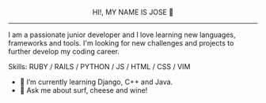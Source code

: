<p align="center">HI!, MY NAME IS JOSE 👋</p>

---



I am a passionate junior developer and I love learning new languages, frameworks and tools. I'm looking for new challenges and projects to further develop my coding career.

Skills: RUBY / RAILS / PYTHON / JS / HTML / CSS / VIM

- 🌱 I’m currently learning Django, C++ and Java. 
- 💬 Ask me about surf, cheese and wine! 
